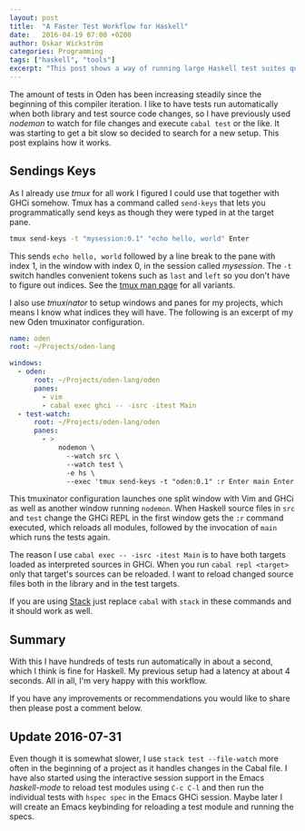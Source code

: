 ```yaml
---
layout: post
title:  "A Faster Test Workflow for Haskell"
date:   2016-04-19 07:00 +0200
author: Oskar Wickström
categories: Programming
tags: ["haskell", "tools"]
excerpt: "This post shows a way of running large Haskell test suites quickly using tmux and the send-keys command."
---
```


The amount of tests in Oden has been increasing steadily since the beginning of
this compiler iteration. I like to have tests run automatically when both
library and test source code changes, so I have previously used *nodemon*
to watch for file changes and execute `cabal test` or the like. It was starting
to get a bit slow so decided to search for a new setup. This post explains
how it works.

## Sendings Keys

As I already use *tmux* for all work I figured I could use that together with
GHCi somehow. Tmux has a command called `send-keys` that lets you
programmatically send keys as though they were typed in at the target pane.

```bash
tmux send-keys -t "mysession:0.1" "echo hello, world" Enter
```

This sends `echo hello, world` followed by a line break to the pane with index
1, in the window with index 0, in the session called *mysession*. The `-t`
switch handles convenient tokens such as `last` and `left` so you don't have to
figure out indices. See the [tmux man
page](http://man.openbsd.org/OpenBSD-current/man1/tmux.1) for all variants.

I also use *tmuxinator* to setup windows and panes for my projects, which means
I know what indices they will have. The following is an excerpt of my new Oden
tmuxinator configuration.

```yaml
name: oden
root: ~/Projects/oden-lang

windows:
  - oden:
      root: ~/Projects/oden-lang/oden
      panes:
        - vim
        - cabal exec ghci -- -isrc -itest Main
  - test-watch:
      root: ~/Projects/oden-lang/oden
      panes:
        - >
            nodemon \
              --watch src \
              --watch test \
              -e hs \
              --exec 'tmux send-keys -t "oden:0.1" :r Enter main Enter'
```

This tmuxinator configuration launches one split window with Vim and GHCi as
well as another window running `nodemon`. When Haskell source files in `src`
and `test` change the GHCi REPL in the first window gets the `:r` command
executed, which reloads all modules, followed by the invocation of `main` which
runs the tests again.

The reason I use `cabal exec -- -isrc -itest Main` is to have both targets
loaded as interpreted sources in GHCi. When you run `cabal repl <target>` only
that target's sources can be reloaded. I want to reload changed source files
both in the library and in the test targets.

If you are using [Stack](https://github.com/commercialhaskell/stack) just
replace `cabal` with `stack` in these commands and it should work as well.

## Summary

With this I have hundreds of tests run automatically in about a second, which
I think is fine for Haskell. My previous setup had a latency at about 4
seconds. All in all, I'm very happy with this workflow.

If you have any improvements or recommendations you would like to share then
please post a comment below.

## Update 2016-07-31

Even though it is somewhat slower, I use `stack test --file-watch` more often
in the beginning of a project as it handles changes in the Cabal file. I have
also started using the interactive session support in the Emacs *haskell-mode*
to reload test modules using `C-c C-l` and then run the individual tests with
`hspec spec` in the Emacs GHCi session. Maybe later I will create an Emacs
keybinding for reloading a test module and running the specs.
